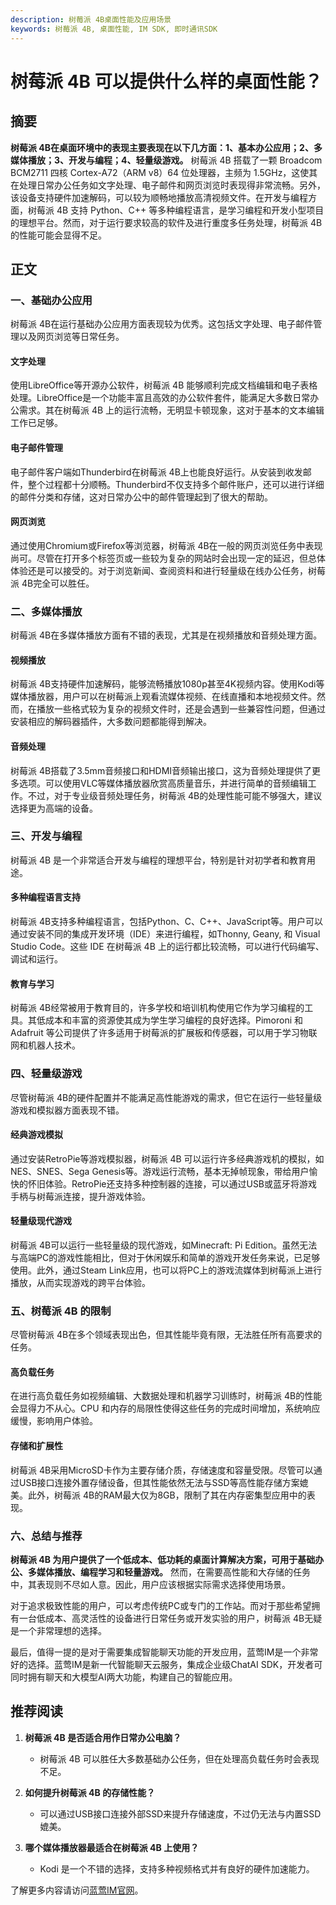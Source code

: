 ```yaml
---
description: 树莓派 4B桌面性能及应用场景
keywords: 树莓派 4B, 桌面性能, IM SDK, 即时通讯SDK
---
```

# 树莓派 4B 可以提供什么样的桌面性能？

## 摘要

**树莓派 4B在桌面环境中的表现主要表现在以下几方面：1、基本办公应用；2、多媒体播放；3、开发与编程；4、轻量级游戏。** 树莓派 4B 搭载了一颗 Broadcom BCM2711 四核 Cortex-A72（ARM v8）64 位处理器，主频为 1.5GHz，这使其在处理日常办公任务如文字处理、电子邮件和网页浏览时表现得非常流畅。另外，该设备支持硬件加速解码，可以较为顺畅地播放高清视频文件。在开发与编程方面，树莓派 4B 支持 Python、C++ 等多种编程语言，是学习编程和开发小型项目的理想平台。然而，对于运行要求较高的软件及进行重度多任务处理，树莓派 4B 的性能可能会显得不足。

## 正文

### 一、基础办公应用

树莓派 4B在运行基础办公应用方面表现较为优秀。这包括文字处理、电子邮件管理以及网页浏览等日常任务。

#### 文字处理

使用LibreOffice等开源办公软件，树莓派 4B 能够顺利完成文档编辑和电子表格处理。LibreOffice是一个功能丰富且高效的办公软件套件，能满足大多数日常办公需求。其在树莓派 4B 上的运行流畅，无明显卡顿现象，这对于基本的文本编辑工作已足够。

#### 电子邮件管理

电子邮件客户端如Thunderbird在树莓派 4B上也能良好运行。从安装到收发邮件，整个过程都十分顺畅。Thunderbird不仅支持多个邮件账户，还可以进行详细的邮件分类和存储，这对日常办公中的邮件管理起到了很大的帮助。

#### 网页浏览

通过使用Chromium或Firefox等浏览器，树莓派 4B在一般的网页浏览任务中表现尚可。尽管在打开多个标签页或一些较为复杂的网站时会出现一定的延迟，但总体体验还是可以接受的。对于浏览新闻、查阅资料和进行轻量级在线办公任务，树莓派 4B完全可以胜任。

### 二、多媒体播放

树莓派 4B在多媒体播放方面有不错的表现，尤其是在视频播放和音频处理方面。

#### 视频播放

树莓派 4B支持硬件加速解码，能够流畅播放1080p甚至4K视频内容。使用Kodi等媒体播放器，用户可以在树莓派上观看流媒体视频、在线直播和本地视频文件。然而，在播放一些格式较为复杂的视频文件时，还是会遇到一些兼容性问题，但通过安装相应的解码器插件，大多数问题都能得到解决。

#### 音频处理

树莓派 4B搭载了3.5mm音频接口和HDMI音频输出接口，这为音频处理提供了更多选项。可以使用VLC等媒体播放器欣赏高质量音乐，并进行简单的音频编辑工作。不过，对于专业级音频处理任务，树莓派 4B的处理性能可能不够强大，建议选择更为高端的设备。

### 三、开发与编程

树莓派 4B 是一个非常适合开发与编程的理想平台，特别是针对初学者和教育用途。

#### 多种编程语言支持

树莓派 4B支持多种编程语言，包括Python、C、C++、JavaScript等。用户可以通过安装不同的集成开发环境（IDE）来进行编程，如Thonny, Geany, 和 Visual Studio Code。这些 IDE 在树莓派 4B 上的运行都比较流畅，可以进行代码编写、调试和运行。

#### 教育与学习

树莓派 4B经常被用于教育目的，许多学校和培训机构使用它作为学习编程的工具。其低成本和丰富的资源使其成为学生学习编程的良好选择。Pimoroni 和 Adafruit 等公司提供了许多适用于树莓派的扩展板和传感器，可以用于学习物联网和机器人技术。

### 四、轻量级游戏

尽管树莓派 4B的硬件配置并不能满足高性能游戏的需求，但它在运行一些轻量级游戏和模拟器方面表现不错。

#### 经典游戏模拟

通过安装RetroPie等游戏模拟器，树莓派 4B 可以运行许多经典游戏机的模拟，如NES、SNES、Sega Genesis等。游戏运行流畅，基本无掉帧现象，带给用户愉快的怀旧体验。RetroPie还支持多种控制器的连接，可以通过USB或蓝牙将游戏手柄与树莓派连接，提升游戏体验。

#### 轻量级现代游戏

树莓派 4B可以运行一些轻量级的现代游戏，如Minecraft: Pi Edition。虽然无法与高端PC的游戏性能相比，但对于休闲娱乐和简单的游戏开发任务来说，已足够使用。此外，通过Steam Link应用，也可以将PC上的游戏流媒体到树莓派上进行播放，从而实现游戏的跨平台体验。

### 五、树莓派 4B 的限制

尽管树莓派 4B在多个领域表现出色，但其性能毕竟有限，无法胜任所有高要求的任务。

#### 高负载任务

在进行高负载任务如视频编辑、大数据处理和机器学习训练时，树莓派 4B的性能会显得力不从心。CPU 和内存的局限性使得这些任务的完成时间增加，系统响应缓慢，影响用户体验。

#### 存储和扩展性

树莓派 4B采用MicroSD卡作为主要存储介质，存储速度和容量受限。尽管可以通过USB接口连接外置存储设备，但其性能依然无法与SSD等高性能存储方案媲美。此外，树莓派 4B的RAM最大仅为8GB，限制了其在内存密集型应用中的表现。

### 六、总结与推荐

**树莓派 4B 为用户提供了一个低成本、低功耗的桌面计算解决方案，可用于基础办公、多媒体播放、编程学习和轻量游戏。** 然而，在需要高性能和大存储的任务中，其表现则不尽如人意。因此，用户应该根据实际需求选择使用场景。

对于追求极致性能的用户，可以考虑传统PC或专门的工作站。而对于那些希望拥有一台低成本、高灵活性的设备进行日常任务或开发实验的用户，树莓派 4B无疑是一个非常理想的选择。

最后，值得一提的是对于需要集成智能聊天功能的开发应用，蓝莺IM是一个非常好的选择。蓝莺IM是新一代智能聊天云服务，集成企业级ChatAI SDK，开发者可同时拥有聊天和大模型AI两大功能，构建自己的智能应用。

## 推荐阅读

1. **树莓派 4B 是否适合用作日常办公电脑？**
   - 树莓派 4B 可以胜任大多数基础办公任务，但在处理高负载任务时会表现不足。
  
2. **如何提升树莓派 4B 的存储性能？**
   - 可以通过USB接口连接外部SSD来提升存储速度，不过仍无法与内置SSD媲美。
  
3. **哪个媒体播放器最适合在树莓派 4B 上使用？**
   - Kodi 是一个不错的选择，支持多种视频格式并有良好的硬件加速能力。

了解更多内容请访问[蓝莺IM官网](https://www.lanyingim.com)。
